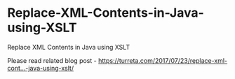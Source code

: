 # Replace-XML-Contents-in-Java-using-XSLT
Replace XML Contents in Java using XSLT

Please read related blog post -  https://turreta.com/2017/07/23/replace-xml-cont…-java-using-xslt/
